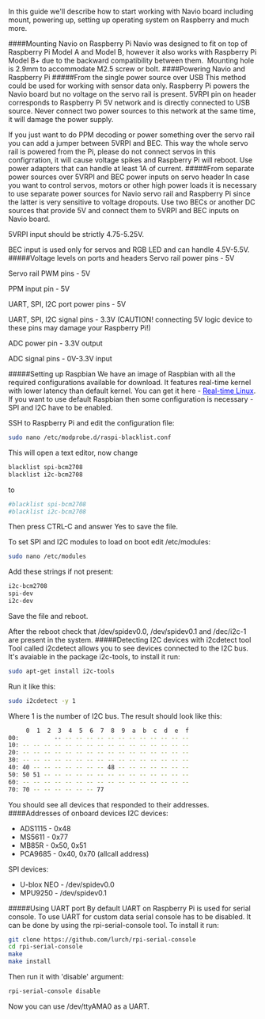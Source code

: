 In this guide we'll describe how to start working with Navio board including mount, powering up, setting up operating system on Raspberry and much more.

####Mounting Navio on Raspberry Pi
Navio was designed to fit on top of Raspberry Pi Model A and Model B, however it also works with Raspberry Pi Model B+ due to the backward compatibility between them.  Mounting hole is 2.9mm to accommodate M2.5 screw or bolt.
####Powering Navio and Raspberry Pi
#####From the single power source over USB
This method could be used for working with sensor data only. Raspberry Pi powers the Navio board but no voltage on the servo rail is present. 5VRPI pin on header corresponds to Raspberry Pi 5V network and is directly connected to USB source. Never connect two power sources to this network at the same time, it will damage the power supply.

If you just want to do PPM decoding or power something over the servo rail you can add a jumper between 5VRPI and BEC. This way the whole servo rail is powered from the Pi, please do not connect servos in this configгration, it will cause voltage spikes and Raspberry Pi will reboot. Use power adapters that can handle at least 1A of current.
#####From separate power sources over 5VRPI and BEC power inputs on servo header
In case you want to control servos, motors or other high power loads it is necessary to use separate power sources for Navio servo rail and Raspberry Pi since the latter is very sensitive to voltage dropouts. Use two BECs or another DC sources that provide 5V and connect them to 5VRPI and BEC inputs on Navio board.

5VRPI input should be strictly 4.75-5.25V.

BEC input is used only for servos and RGB LED and can handle 4.5V-5.5V.
#####Voltage levels on ports and headers
Servo rail power pins - 5V

Servo rail PWM pins - 5V

PPM input pin - 5V

UART, SPI, I2C port power pins - 5V

UART, SPI, I2C signal pins - 3.3V (CAUTION! connecting 5V logic device to these pins may damage your Raspberry Pi!)

ADC power pin - 3.3V output

ADC signal pins - 0V-3.3V input

#####Setting up Raspbian
We have an image of Raspbian with all the required configurations available for download. It features real-time kernel with lower latency than default kernel. You can get it here - <span style="text-decoration: underline; color: #0000ff;"><a style="color: #0000ff; text-decoration: underline;" href="http://www.emlid.com/raspberry-pi-real-time-kernel/">Real-time Linux</a></span>. If you want to use default Raspbian then some configuration is necessary - SPI and I2C have to be enabled.

SSH to Raspberry Pi and edit the configuration file:

```bash
sudo nano /etc/modprobe.d/raspi-blacklist.conf
```

This will open a text editor, now change

```bash
blacklist spi-bcm2708
blacklist i2c-bcm2708
```
to

```bash
#blacklist spi-bcm2708
#blacklist i2c-bcm2708
```

Then press CTRL-C and answer Yes to save the file.

To set SPI and I2C modules to load on boot edit /etc/modules:

```bash
sudo nano /etc/modules
```
Add these strings if not present:

```bash
i2c-bcm2708
spi-dev
i2c-dev
```
Save the file and reboot.

After the reboot check that /dev/spidev0.0, /dev/spidev0.1 and /dec/i2c-1 are present in the system.
#####Detecting I2C devices with i2cdetect tool
Tool called i2cdetect allows you to see devices connected to the I2C bus. It's avaiable in the package i2c-tools, to install it run:

```bash
sudo apt-get install i2c-tools
```
Run it like this:

```bash
sudo i2cdetect -y 1
```
Where 1 is the number of I2C bus.
The result should look like this:

```bash
     0  1  2  3  4  5  6  7  8  9  a  b  c  d  e  f
00:          -- -- -- -- -- -- -- -- -- -- -- -- --
10: -- -- -- -- -- -- -- -- -- -- -- -- -- -- -- --
20: -- -- -- -- -- -- -- -- -- -- -- -- -- -- -- --
30: -- -- -- -- -- -- -- -- -- -- -- -- -- -- -- --
40: 40 -- -- -- -- -- -- -- 48 -- -- -- -- -- -- --
50: 50 51 -- -- -- -- -- -- -- -- -- -- -- -- -- --
60: -- -- -- -- -- -- -- -- -- -- -- -- -- -- -- --
70: 70 -- -- -- -- -- -- 77
```
You should see all devices that responded to their addresses.
####Addresses of onboard devices
I2C devices:

* ADS1115 - 0x48
* MS5611 - 0x77
* MB85R - 0x50, 0x51
* PCA9685 - 0x40, 0x70 (allcall address)

SPI devices:

* U-blox NEO - /dev/spidev0.0
* MPU9250 - /dev/spidev0.1

#####Using UART port
By default UART on Raspberry Pi is used for serial console. To use UART for custom data serial console has to be disabled. It can be done by using the rpi-serial-console tool. To install it run:

```bash
git clone https://github.com/lurch/rpi-serial-console
cd rpi-serial-console
make
make install
```
Then run it with 'disable' argument:

```bash
rpi-serial-console disable
```
Now you can use /dev/ttyAMA0 as a UART.